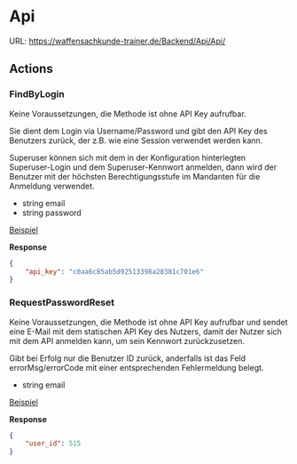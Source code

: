 # Api

URL: https://waffensachkunde-trainer.de/Backend/Api/Api/

## Actions

### FindByLogin

Keine Voraussetzungen, die Methode ist ohne API Key aufrufbar.

Sie dient dem Login via Username/Password und gibt den API Key des Benutzers zurück, der z.B. wie eine Session verwendet werden kann.

Superuser können sich mit dem in der Konfiguration hinterlegten Superuser-Login und dem Superuser-Kennwort anmelden, dann wird der Benutzer mit der höchsten Berechtigungsstufe im Mandanten für die Anmeldung verwendet.

* string email
* string password

[Beispiel](https://waffensachkunde-trainer.de/Backend/Api/Api/?action=FindByLogin&username=test@email.de&password=xxxxxxx)

**Response**

```json
{
    "api_key": "c0aa6c85ab5d92513398a28381c701e6"
}
```

### RequestPasswordReset

Keine Voraussetzungen, die Methode ist ohne API Key aufrufbar und sendet eine E-Mail mit dem statischen API Key des Nutzers, damit der Nutzer sich mit dem API anmelden kann, um sein Kennwort zurückzusetzen.

Gibt bei Erfolg nur die Benutzer ID zurück, anderfalls ist das Feld errorMsg/errorCode mit einer entsprechenden Fehlermeldung belegt.

* string email

[Beispiel](https://waffensachkunde-trainer.de/Backend/Api/Api/?action=RequestPasswordReset&email=test@email.de)

**Response**

```json
{
    "user_id": 515
}
```
